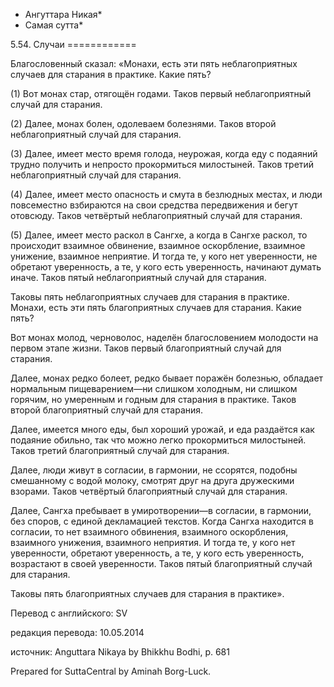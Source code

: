 * Ангуттара Никая*
* Самая сутта*

5\.54\. Случаи
\=\=\=\=\=\=\=\=\=\=\=\=

Благословенный сказал: «Монахи, есть эти пять неблагоприятных случаев для старания в практике\. Какие пять?

\(1\) Вот монах стар, отягощён годами\. Таков первый неблагоприятный случай для старания\.

\(2\) Далее, монах болен, одолеваем болезнями\. Таков второй неблагоприятный случай для старания\.

\(3\) Далее, имеет место время голода, неурожая, когда еду с подаяний трудно получить и непросто прокормиться милостыней\. Таков третий неблагоприятный случай для старания\.

\(4\) Далее, имеет место опасность и смута в безлюдных местах, и люди повсеместно взбираются на свои средства передвижения и бегут отовсюду\. Таков четвёртый неблагоприятный случай для старания\.

\(5\) Далее, имеет место раскол в Сангхе, а когда в Сангхе раскол, то происходит взаимное обвинение, взаимное оскорбление, взаимное унижение, взаимное неприятие\. И тогда те, у кого нет уверенности, не обретают уверенность, а те, у кого есть уверенность, начинают думать иначе\. Таков пятый неблагоприятный случай для старания\.

Таковы пять неблагоприятных случаев для старания в практике\. Монахи, есть эти пять благоприятных случаев для старания\. Какие пять?

Вот монах молод, черноволос, наделён благословением молодости на первом этапе жизни\. Таков первый благоприятный случай для старания\.

Далее, монах редко болеет, редко бывает поражён болезнью, обладает нормальным пищеварением—ни слишком холодным, ни слишком горячим, но умеренным и годным для старания в практике\. Таков второй благоприятный случай для старания\.

Далее, имеется много еды, был хороший урожай, и еда раздаётся как подаяние обильно, так что можно легко прокормиться милостыней\. Таков третий благоприятный случай для старания\.

Далее, люди живут в согласии, в гармонии, не ссорятся, подобны смешанному с водой молоку, смотрят друг на друга дружескими взорами\. Таков четвёртый благоприятный случай для старания\.

Далее, Сангха пребывает в умиротворении—в согласии, в гармонии, без споров, с единой декламацией текстов\. Когда Сангха находится в согласии, то нет взаимного обвинения, взаимного оскорбления, взаимного унижения, взаимного неприятия\. И тогда те, у кого нет уверенности, обретают уверенность, а те, у кого есть уверенность, возрастают в своей уверенности\. Таков пятый благоприятный случай для старания\.

Таковы пять благоприятных случаев для старания в практике»\.

Перевод с английского: SV

редакция перевода: 10\.05\.2014

источник: Anguttara Nikaya by Bhikkhu Bodhi, p\. 681

Prepared for SuttaCentral by Aminah Borg\-Luck\.